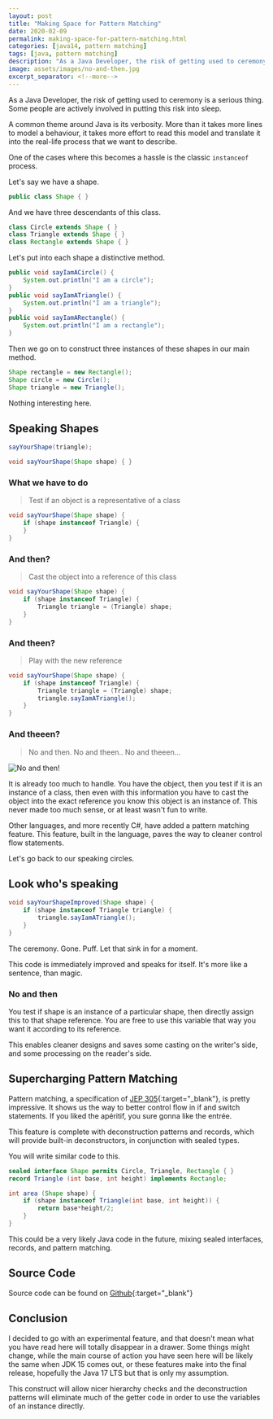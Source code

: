 ```yaml
---
layout: post
title: "Making Space for Pattern Matching"
date: 2020-02-09
permalink: making-space-for-pattern-matching.html
categories: [java14, pattern matching]
tags: [java, pattern matching]
description: "As a Java Developer, the risk of getting used to ceremony is a serious thing. Some people are actively involved in putting this risk into sleep."
image: assets/images/no-and-then.jpg
excerpt_separator: <!--more-->
---
```


As a Java Developer, the risk of getting used to ceremony is a serious thing. Some people are actively involved in putting this risk into sleep.

<!--more-->

A common theme around Java is its verbosity. More than it takes more lines to model a behaviour, it takes more effort to read this model and translate it into the real-life process that we want to describe.

One of the cases where this becomes a hassle is the classic `instanceof` process.

Let's say we have a shape.

```java
public class Shape { }
```

And we have three descendants of this class.

```java
class Circle extends Shape { }
class Triangle extends Shape { }
class Rectangle extends Shape { }
```

Let's put into each shape a distinctive method.

```java
public void sayIamACircle() {
    System.out.println("I am a circle");
}
public void sayIamATriangle() {
    System.out.println("I am a triangle");
}
public void sayIamARectangle() {
    System.out.println("I am a rectangle");
}
```

Then we go on to construct three instances of these shapes in our main method.

```java
Shape rectangle = new Rectangle();
Shape circle = new Circle();
Shape triangle = new Triangle();
```

Nothing interesting here.

## Speaking Shapes

```java
sayYourShape(triangle);

void sayYourShape(Shape shape) { }
```

### What we have to do

> Test if an object is a representative of a class

```java
void sayYourShape(Shape shape) {
    if (shape instanceof Triangle) {
    }
}
```

### And then?

> Cast the object into a reference of this class

```java
void sayYourShape(Shape shape) {
    if (shape instanceof Triangle) {
        Triangle triangle = (Triangle) shape;
    }
}
```

### And theen?

> Play with the new reference

```java
void sayYourShape(Shape shape) {
    if (shape instanceof Triangle) {
        Triangle triangle = (Triangle) shape;
        triangle.sayIamATriangle();
    }
}
```

### And theeen?

> No and then. No and theen.. No and theeen...

![No and then!](https://media.giphy.com/media/bzaEWi1Z1xzby/giphy.gif)

It is already too much to handle. You have the object, then you test if it is an instance of a class, then even with this information you have to cast the object into the exact reference you know this object is an instance of. This never made too much sense, or at least wasn't fun to write.

Other languages, and more recently C#, have added a pattern matching feature. This feature, built in the language, paves the way to cleaner control flow statements.

Let's go back to our speaking circles.

## Look who's speaking

```java
void sayYourShapeImproved(Shape shape) {
    if (shape instanceof Triangle triangle) {
        triangle.sayIamATriangle();
    }
}
```

The ceremony. Gone. Puff. Let that sink in for a moment.

This code is immediately improved and speaks for itself. It's more like a sentence, than magic.

### No and then

You test if shape is an instance of a particular shape, then directly assign this to that shape reference. You are free to use this variable that way you want it according to its reference.

This enables cleaner designs and saves some casting on the writer's side, and some processing on the reader's side.

## Supercharging Pattern Matching

Pattern matching, a specification of [JEP 305](http://openjdk.java.net/jeps/305){:target="_blank"}, is pretty impressive. It shows us the way to better control flow in if and switch statements. If you liked the apéritif, you sure gonna like the entrée.

This feature is complete with deconstruction patterns and records, which will provide built-in deconstructors, in conjunction with sealed types.

You will write similar code to this.

```java
sealed interface Shape permits Circle, Triangle, Rectangle { }
record Triangle (int base, int height) implements Rectangle;

int area (Shape shape) {
    if (shape instanceof Triangle(int base, int height)) {
        return base*height/2;
    }
}
```

This could be a very likely Java code in the future, mixing sealed interfaces, records, and pattern matching.

## Source Code

Source code can be found on [Github](https://github.com/albihasani94/java9-plus/tree/master/src/main/java/com/jdk/java14/patternmatching){:target="_blank"}

## Conclusion

I decided to go with an experimental feature, and that doesn't mean what you have read here will totally disappear in a drawer. Some things might change, while the main course of action you have seen here will be likely the same when JDK 15 comes out, or these features make into the final release, hopefully the Java 17 LTS but that is only my assumption.

This construct will allow nicer hierarchy checks and the deconstruction patterns will eliminate much of the getter code in order to use the variables of an instance directly.
